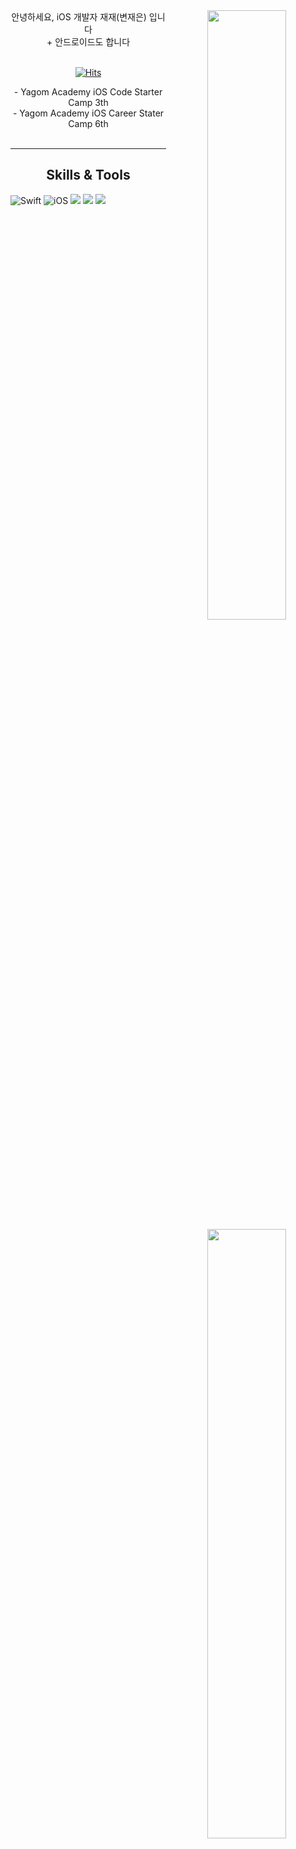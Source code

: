 
<div align="center"> 
<img align="right" width="50%" src="https://github-readme-stats.vercel.app/api?username=ZZBAE&show_icons=true&theme=merko"/>

  
<div align="left">
<div align="center">
안녕하세요, iOS 개발자 재재(변재은) 입니다<br>
+ 안드로이드도 합니다 <br>
<div align="center">   <br>
<div align=center>
	
[![Hits](https://hits.seeyoufarm.com/api/count/incr/badge.svg?url=https%3A%2F%2Fgithub.com%2FZZBAE&count_bg=%23A1C08A&title_bg=%233C8033&icon=apple.svg&icon_color=%23E7E7E7&title=Thank+you+for+visiting&edge_flat=false)](https://hits.seeyoufarm.com)
	 
</div>
- Yagom Academy iOS Code Starter Camp 3th<br>
- Yagom Academy iOS Career Stater Camp 6th<br>

</div>

<br>
	  
---  
	  
<img align="right" width="50%" src="https://github-readme-stats.vercel.app/api/top-langs/?username=ZZBAE&theme=dracula&exclude_repo=Computer-Science-Engineering&layout=compact&langs_count=10"/></a>

## Skills & Tools
<div align="left">

![Swift](https://img.shields.io/badge/Swift-FA7343?style=flat-square&logo=Swift&logoColor=white) 
![iOS](https://img.shields.io/badge/iOS-222222?style=flat-square&logo=Apple&logoColor=white) 
<img src="https://img.shields.io/badge/XCode-147EFB?style=flat-square&logo=xcode&logoColor=white"/>
<img src="https://img.shields.io/badge/GitHub-181717?style=flat-square&logo=github&logoColor=white"/> 
<img src="https://img.shields.io/badge/Git-F05032?style=flat-square&logo=Git&logoColor=white"/>

<br>
</div>
